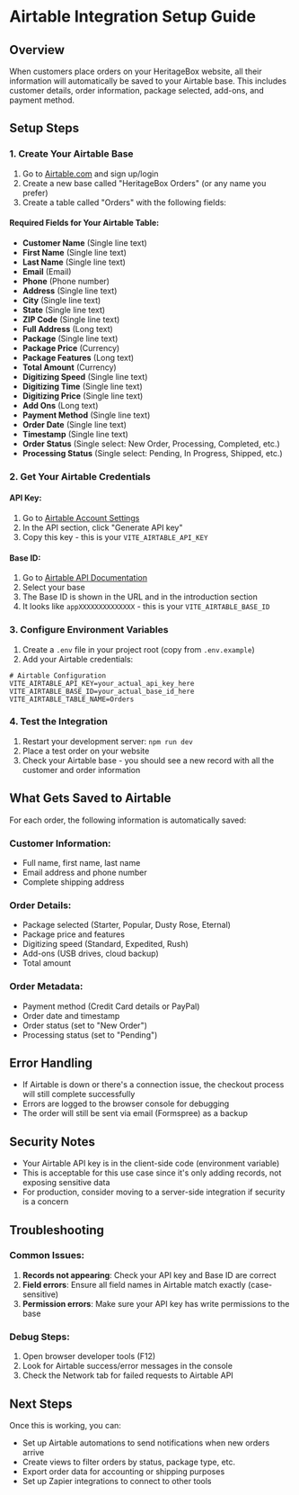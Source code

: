 # Airtable Integration Setup Guide

## Overview
When customers place orders on your HeritageBox website, all their information will automatically be saved to your Airtable base. This includes customer details, order information, package selected, add-ons, and payment method.

## Setup Steps

### 1. Create Your Airtable Base
1. Go to [Airtable.com](https://airtable.com) and sign up/login
2. Create a new base called "HeritageBox Orders" (or any name you prefer)
3. Create a table called "Orders" with the following fields:

#### Required Fields for Your Airtable Table:
- **Customer Name** (Single line text)
- **First Name** (Single line text)  
- **Last Name** (Single line text)
- **Email** (Email)
- **Phone** (Phone number)
- **Address** (Single line text)
- **City** (Single line text)
- **State** (Single line text)
- **ZIP Code** (Single line text)
- **Full Address** (Long text)
- **Package** (Single line text)
- **Package Price** (Currency)
- **Package Features** (Long text)
- **Total Amount** (Currency)
- **Digitizing Speed** (Single line text)
- **Digitizing Time** (Single line text)
- **Digitizing Price** (Single line text)
- **Add Ons** (Long text)
- **Payment Method** (Single line text)
- **Order Date** (Single line text)
- **Timestamp** (Single line text)
- **Order Status** (Single select: New Order, Processing, Completed, etc.)
- **Processing Status** (Single select: Pending, In Progress, Shipped, etc.)

### 2. Get Your Airtable Credentials

#### API Key:
1. Go to [Airtable Account Settings](https://airtable.com/account)
2. In the API section, click "Generate API key"
3. Copy this key - this is your `VITE_AIRTABLE_API_KEY`

#### Base ID:
1. Go to [Airtable API Documentation](https://airtable.com/api)
2. Select your base
3. The Base ID is shown in the URL and in the introduction section
4. It looks like `appXXXXXXXXXXXXXX` - this is your `VITE_AIRTABLE_BASE_ID`

### 3. Configure Environment Variables
1. Create a `.env` file in your project root (copy from `.env.example`)
2. Add your Airtable credentials:

```env
# Airtable Configuration
VITE_AIRTABLE_API_KEY=your_actual_api_key_here
VITE_AIRTABLE_BASE_ID=your_actual_base_id_here
VITE_AIRTABLE_TABLE_NAME=Orders
```

### 4. Test the Integration
1. Restart your development server: `npm run dev`
2. Place a test order on your website
3. Check your Airtable base - you should see a new record with all the customer and order information

## What Gets Saved to Airtable

For each order, the following information is automatically saved:

### Customer Information:
- Full name, first name, last name
- Email address and phone number
- Complete shipping address

### Order Details:
- Package selected (Starter, Popular, Dusty Rose, Eternal)
- Package price and features
- Digitizing speed (Standard, Expedited, Rush)
- Add-ons (USB drives, cloud backup)
- Total amount

### Order Metadata:
- Payment method (Credit Card details or PayPal)
- Order date and timestamp
- Order status (set to "New Order")
- Processing status (set to "Pending")

## Error Handling
- If Airtable is down or there's a connection issue, the checkout process will still complete successfully
- Errors are logged to the browser console for debugging
- The order will still be sent via email (Formspree) as a backup

## Security Notes
- Your Airtable API key is in the client-side code (environment variable)
- This is acceptable for this use case since it's only adding records, not exposing sensitive data
- For production, consider moving to a server-side integration if security is a concern

## Troubleshooting

### Common Issues:
1. **Records not appearing**: Check your API key and Base ID are correct
2. **Field errors**: Ensure all field names in Airtable match exactly (case-sensitive)
3. **Permission errors**: Make sure your API key has write permissions to the base

### Debug Steps:
1. Open browser developer tools (F12)
2. Look for Airtable success/error messages in the console
3. Check the Network tab for failed requests to Airtable API

## Next Steps
Once this is working, you can:
- Set up Airtable automations to send notifications when new orders arrive
- Create views to filter orders by status, package type, etc.
- Export order data for accounting or shipping purposes
- Set up Zapier integrations to connect to other tools
